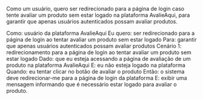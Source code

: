  Como um usuário, quero ser redirecionado para a página de login caso tente avaliar um produto sem estar logado na plataforma AvalieAqui, para garantir que apenas usuários autenticados possam avaliar produtos.

 Como: usuário da plataforma AvalieAqui
Eu quero: ser redirecionado para a página de login ao tentar avaliar um produto sem estar logado
Para: garantir que apenas usuários autenticados possam avaliar produtos
Cenário 1: redirecionamento para a página de login ao tentar avaliar um produto sem estar logado
Dado: que eu esteja acessando a página de avaliação de um produto na plataforma AvalieAqui
E: eu não esteja logado na plataforma
Quando: eu tentar clicar no botão de avaliar o produto
Então: o sistema deve redirecionar-me para a página de login da plataforma
E: exibir uma mensagem informando que é necessário estar logado para avaliar o produto.